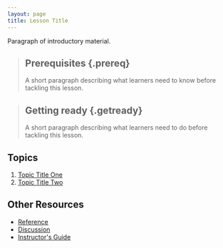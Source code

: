 ```yaml
---
layout: page
title: Lesson Title
---
```

Paragraph of introductory material.

> ## Prerequisites {.prereq}
>
> A short paragraph describing what learners need to know
> before tackling this lesson.

> ## Getting ready {.getready}
>
> A short paragraph describing
> what learners need to do before tackling this lesson.

## Topics

1.  [Topic Title One](01-one.html)
2.  [Topic Title Two](02-two.html)

## Other Resources

*   [Reference](reference.html)
*   [Discussion](discussion.html)
*   [Instructor's Guide](instructors.html)